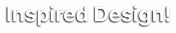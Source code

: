 <webui-data data-page-title="Inspiring Interior Design Rendering" data-page-subtitle=""></webui-data>

<webui-flex justify="center" align="center" style="min-height:calc(var(--main-height) * 0.8);padding:calc(var(--main-width) * 0.03);">

<webui-paper elevation="10" style="width:90%;height:calc(var(--main-height) * 0.65);margin:auto;border-radius:30px;background-image:url(/img/80.avif);background-attachment:local;background-size:cover;background-position:bottom right;background-repeat:no-repeat;">

<webui-flex justify="center" align="end" style="width:100%;height:100%;">

<h2 style="margin-left: calc(var(--main-width) * -0.05); color:white; font-size: 4em;position:sticky;left:0;text-shadow:-2px 2px 4px black;background-color:none;">Inspired Design!</h2>

</webui-flex>

</webui-paper>

</webui-flex>

<webui-next-page name="Gassler Design Gallery" href="/gallery"></webui-next-page>
